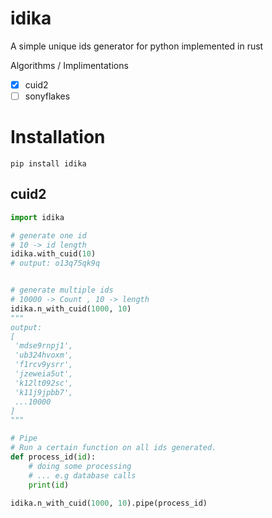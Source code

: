# idika
A simple unique ids generator for python implemented in rust

Algorithms / Implimentations

 - [x] cuid2
 - [ ] sonyflakes

# Installation

```shell
pip install idika
```

## cuid2

```python
import idika

# generate one id
# 10 -> id length
idika.with_cuid(10)
# output: o13q75qk9q


# generate multiple ids
# 10000 -> Count , 10 -> length
idika.n_with_cuid(1000, 10)
"""
output:
[
 'mdse9rnpj1',
 'ub324hvoxm',
 'f1rcv9ysrr',
 'jzeweia5ut',
 'k12lt092sc',
 'k11j9jpbb7',
 ...10000
]
"""

# Pipe
# Run a certain function on all ids generated.
def process_id(id):
    # doing some processing
    # ... e.g database calls 
    print(id)

idika.n_with_cuid(1000, 10).pipe(process_id)

```


